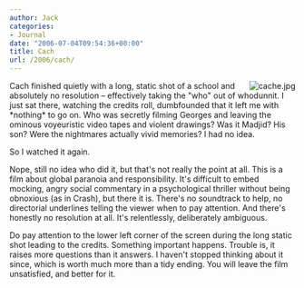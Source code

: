 ```yaml
---
author: Jack
categories:
- Journal
date: "2006-07-04T09:54:36+00:00"
title: Cach
url: /2006/cach/
---
```


<img style="float: right; margin-left: 5px;" id="image1280" src="/files/cache.jpg" alt="cache.jpg" /> 

Cach finished quietly with a long, static shot of a school and absolutely no resolution &#8211; effectively taking the "who" out of whodunnit. I just sat there, watching the credits roll, dumbfounded that it left me with \*nothing\* to go on. Who was secretly filming Georges and leaving the ominous voyeuristic video tapes and violent drawings? Was it Madjid? His son? Were the nightmares actually vivid memories? I had no idea. 

So I watched it again. 

Nope, still no idea who did it, but that's not really the point at all. This is a film about global paranoia and responsibility. It's difficult to embed mocking, angry social commentary in a psychological thriller without being obnoxious (as in Crash), but there it is. There's no soundtrack to help, no directorial underlines telling the viewer when to pay attention. And there's honestly no resolution at all. It's relentlessly, deliberately ambiguous. 

Do pay attention to the lower left corner of the screen during the long static shot leading to the credits. Something important happens. Trouble is, it raises more questions than it answers. I haven't stopped thinking about it since, which is worth much more than a tidy ending. You will leave the film unsatisfied, and better for it.